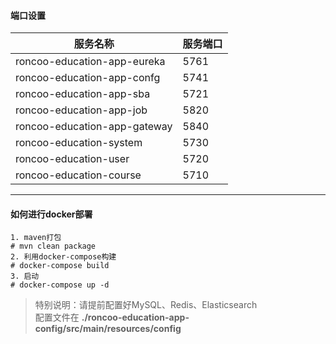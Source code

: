 #### 端口设置
|                服务名称             |     服务端口     | 
| --------------------------------- | --------------- |
| roncoo-education-app-eureka    |  5761           |
| roncoo-education-app-confg     |  5741           |
| roncoo-education-app-sba       |  5721           |
| roncoo-education-app-job       |  5820           |
| roncoo-education-app-gateway   |  5840           |
| roncoo-education-system           |  5730           |
| roncoo-education-user             |  5720           |
| roncoo-education-course           |  5710           |
-------------------------------------------------------

#### 如何进行docker部署
```
1. maven打包
# mvn clean package
2. 利用docker-compose构建
# docker-compose build
3. 启动
# docker-compose up -d
```
> 特别说明：请提前配置好MySQL、Redis、Elasticsearch  
> 配置文件在 **./roncoo-education-app-config/src/main/resources/config**
